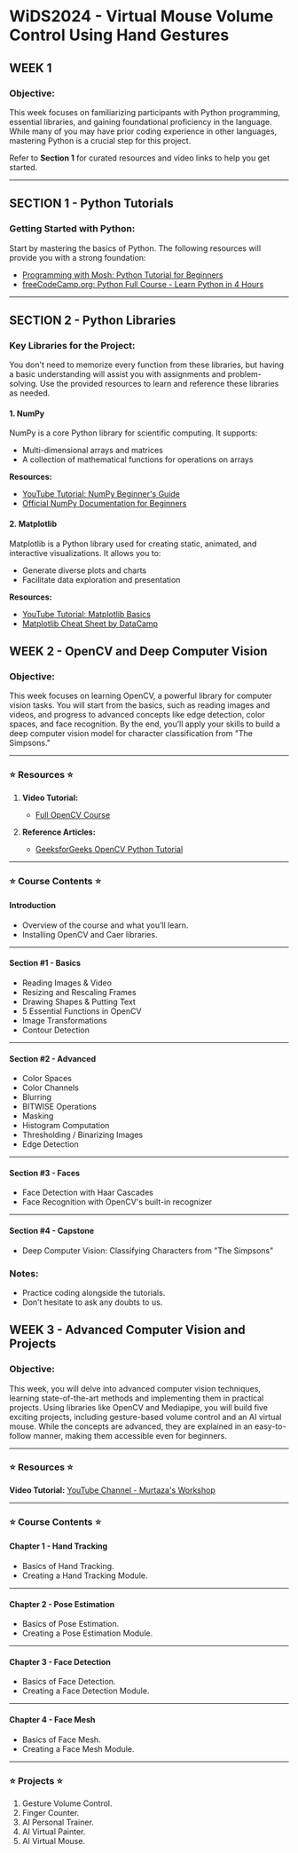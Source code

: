 # WiDS2024 - Virtual Mouse Volume Control Using Hand Gestures

## WEEK 1

### Objective:
This week focuses on familiarizing participants with Python programming, essential libraries, and gaining foundational proficiency in the language. While many of you may have prior coding experience in other languages, mastering Python is a crucial step for this project. 

Refer to **Section 1** for curated resources and video links to help you get started.

---

## SECTION 1 - Python Tutorials

### Getting Started with Python:
Start by mastering the basics of Python. The following resources will provide you with a strong foundation:
- [Programming with Mosh: Python Tutorial for Beginners](https://youtu.be/kqtD5dpn9C8?si=feiEEGASFdArtoWw)
- [freeCodeCamp.org: Python Full Course - Learn Python in 4 Hours](https://youtu.be/rfscVS0vtbw?si=lL-J_9SEjtUqPQ3y)

---

## SECTION 2 - Python Libraries

### Key Libraries for the Project:
You don't need to memorize every function from these libraries, but having a basic understanding will assist you with assignments and problem-solving. Use the provided resources to learn and reference these libraries as needed.

#### 1. NumPy
NumPy is a core Python library for scientific computing. It supports:
- Multi-dimensional arrays and matrices
- A collection of mathematical functions for operations on arrays

**Resources:**
- [YouTube Tutorial: NumPy Beginner's Guide](https://www.youtube.com/watch?v=QUT1VHiLmmI&t=75s)
- [Official NumPy Documentation for Beginners](https://numpy.org/doc/stable/user/absolute_beginners.html)

#### 2. Matplotlib
Matplotlib is a Python library used for creating static, animated, and interactive visualizations. It allows you to:
- Generate diverse plots and charts
- Facilitate data exploration and presentation

**Resources:**
- [YouTube Tutorial: Matplotlib Basics](https://www.youtube.com/watch?v=3Xc3CA655Y4)
- [Matplotlib Cheat Sheet by DataCamp](https://www.datacamp.com/cheat-sheet/matplotlib-cheat-sheet-plotting-in-python)

## WEEK 2 - OpenCV and Deep Computer Vision

### Objective:
This week focuses on learning OpenCV, a powerful library for computer vision tasks. You will start from the basics, such as reading images and videos, and progress to advanced concepts like edge detection, color spaces, and face recognition. By the end, you’ll apply your skills to build a deep computer vision model for character classification from "The Simpsons."

---

### ⭐️ Resources ⭐️

1. **Video Tutorial:**
   - [Full OpenCV Course](https://www.youtube.com/watch?v=01sAkU_NvOY&t=21686s)

2. **Reference Articles:**
   - [GeeksforGeeks OpenCV Python Tutorial](https://www.geeksforgeeks.org/opencv-python-tutorial/)

---

### ⭐️ Course Contents ⭐️

#### **Introduction**
- Overview of the course and what you’ll learn.
- Installing OpenCV and Caer libraries.

---

#### **Section #1 - Basics**
- Reading Images & Video  
- Resizing and Rescaling Frames  
- Drawing Shapes & Putting Text  
- 5 Essential Functions in OpenCV  
- Image Transformations  
- Contour Detection  

---

#### **Section #2 - Advanced**
- Color Spaces  
- Color Channels  
- Blurring  
- BITWISE Operations  
- Masking  
- Histogram Computation  
- Thresholding / Binarizing Images  
- Edge Detection  

---

#### **Section #3 - Faces**
- Face Detection with Haar Cascades  
- Face Recognition with OpenCV's built-in recognizer  

---

#### **Section #4 - Capstone**
- Deep Computer Vision: Classifying Characters from "The Simpsons"

### Notes:
- Practice coding alongside the tutorials.
- Don’t hesitate to ask any doubts to us.

## WEEK 3 - Advanced Computer Vision and Projects

### Objective:
This week, you will delve into advanced computer vision techniques, learning state-of-the-art methods and implementing them in practical projects. Using libraries like OpenCV and Mediapipe, you will build five exciting projects, including gesture-based volume control and an AI virtual mouse. While the concepts are advanced, they are explained in an easy-to-follow manner, making them accessible even for beginners.

---

### ⭐️ Resources ⭐️

**Video Tutorial:** 
     [YouTube Channel - Murtaza's Workshop](https://www.youtube.com/@murtazasworkshop)

---

### ⭐️ Course Contents ⭐️

#### **Chapter 1 - Hand Tracking**
- Basics of Hand Tracking.
- Creating a Hand Tracking Module.

---

#### **Chapter 2 - Pose Estimation**
- Basics of Pose Estimation.
- Creating a Pose Estimation Module.

---

#### **Chapter 3 - Face Detection**
- Basics of Face Detection.
- Creating a Face Detection Module.

---

#### **Chapter 4 - Face Mesh**
- Basics of Face Mesh.
- Creating a Face Mesh Module.

---

### ⭐️ Projects ⭐️
1. Gesture Volume Control.  
2. Finger Counter.  
3. AI Personal Trainer.  
4. AI Virtual Painter.  
5. AI Virtual Mouse.  


